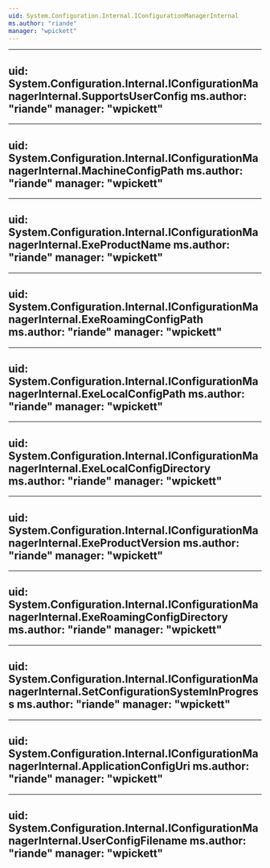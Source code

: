 ```yaml
---
uid: System.Configuration.Internal.IConfigurationManagerInternal
ms.author: "riande"
manager: "wpickett"
---
```


---
uid: System.Configuration.Internal.IConfigurationManagerInternal.SupportsUserConfig
ms.author: "riande"
manager: "wpickett"
---

---
uid: System.Configuration.Internal.IConfigurationManagerInternal.MachineConfigPath
ms.author: "riande"
manager: "wpickett"
---

---
uid: System.Configuration.Internal.IConfigurationManagerInternal.ExeProductName
ms.author: "riande"
manager: "wpickett"
---

---
uid: System.Configuration.Internal.IConfigurationManagerInternal.ExeRoamingConfigPath
ms.author: "riande"
manager: "wpickett"
---

---
uid: System.Configuration.Internal.IConfigurationManagerInternal.ExeLocalConfigPath
ms.author: "riande"
manager: "wpickett"
---

---
uid: System.Configuration.Internal.IConfigurationManagerInternal.ExeLocalConfigDirectory
ms.author: "riande"
manager: "wpickett"
---

---
uid: System.Configuration.Internal.IConfigurationManagerInternal.ExeProductVersion
ms.author: "riande"
manager: "wpickett"
---

---
uid: System.Configuration.Internal.IConfigurationManagerInternal.ExeRoamingConfigDirectory
ms.author: "riande"
manager: "wpickett"
---

---
uid: System.Configuration.Internal.IConfigurationManagerInternal.SetConfigurationSystemInProgress
ms.author: "riande"
manager: "wpickett"
---

---
uid: System.Configuration.Internal.IConfigurationManagerInternal.ApplicationConfigUri
ms.author: "riande"
manager: "wpickett"
---

---
uid: System.Configuration.Internal.IConfigurationManagerInternal.UserConfigFilename
ms.author: "riande"
manager: "wpickett"
---
